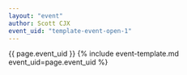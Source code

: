 ```yaml
---
layout: "event"
author: Scott CJX
event_uid: "template-event-open-1"
---
```

{{ page.event_uid }}
{% include event-template.md event_uid=page.event_uid %}
